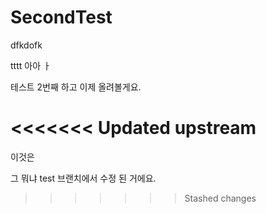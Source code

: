 # SecondTest
dfkdofk

tttt
아아 ㅏ

테스트 2번째 하고 이제 올려볼게요.

<<<<<<< Updated upstream
=======
이것은

그 뭐냐
test 브랜치에서 수정 된 거에요.


>>>>>>> Stashed changes
